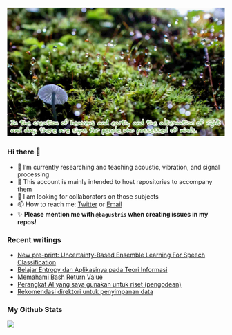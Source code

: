 <!-- insert image -->
![](./images/yamap_minds.jpeg)
### Hi there 👋
<!-- **bagustris/bagustris** is a ✨ _special_ ✨ repository because its `README.md` (this file) appears on your GitHub profile. -->
- 🔭 I’m currently researching and teaching acoustic, vibration, and signal processing
- 💬 This account is mainly intended to host repositories to accompany them
- 👯 I am looking for collaborators on those subjects 
- 📫 How to reach me: [Twitter](https://twitter.com/btatmaja) or [Email](mailto:btatmaja@gmail.com)
-  ✨ **Please mention me with `@bagustris` when creating issues in my repos!**

### Recent writings
<!-- BLOG-POST-LIST:START -->
- [New pre-print: Uncertainty-Based Ensemble Learning For Speech Classification](https://bagustris.blogspot.com/2024/07/new-pre-print-uncertainty-based.html)
- [Belajar Entropy dan Aplikasinya pada Teori Informasi](https://bagustris.blogspot.com/2024/06/belajar-entropy-dan-aplikasinya-pada.html)
- [Memahami Bash Return Value](https://bagustris.blogspot.com/2024/06/memahamai-bash-return-value.html)
- [Perangkat AI yang saya gunakan untuk riset &lpar;pengodean&rpar;](https://bagustris.blogspot.com/2024/06/perangkat-ai-yang-saya-gunakan-untuk.html)
- [Rekomendasi direktori untuk penyimpanan data](https://bagustris.blogspot.com/2024/06/rekomendasi-direktori-untuk-penyimpanan.html)
<!-- BLOG-POST-LIST:END -->

### My Github Stats
[![](https://github-readme-stats-sigma-five.vercel.app/api?username=bagustris&theme=onedark&hide_title=true&hide_border=true)](https://github.com/bagustris)

<!-- - 🤔 I’m looking for help with ... 
- 💬 Ask me about ...
- 😄 Pronouns: ...
- ⚡ Fun fact: ... 
- 🌱 I’m currently also learning and teaching on those subjects 🔭 -->

<!--
I am currently learning, teaching, and researching ~speech~ sound processing. Below are my repositories; most of them were made to accompany my research papers. Feel free to open issues and make pull requests. I will be happy if you wanna collaborate with me, in all areas. Reach me by email or Twitter.
-->

